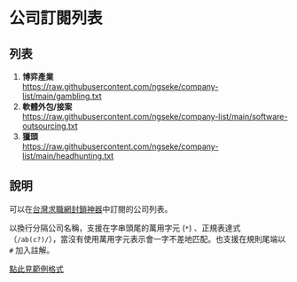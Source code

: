 # 公司訂閱列表

## 列表

1. **博弈產業**<br>https://raw.githubusercontent.com/ngseke/company-list/main/gambling.txt
2. **軟體外包/接案**<br>https://raw.githubusercontent.com/ngseke/company-list/main/software-outsourcing.txt
3. **獵頭**<br>https://raw.githubusercontent.com/ngseke/company-list/main/headhunting.txt

## 說明

可以在[台灣求職網封鎖神器](https://github.com/ngseke/taiwan-company-blocker)中訂閱的公司列表。

以換行分隔公司名稱，支援在字串頭尾的萬用字元 (`*`) 、正規表達式（`/ab(c?)/`），當沒有使用萬用字元表示會一字不差地匹配。也支援在規則尾端以 `#` 加入註解。

[點此見範例格式](https://raw.githubusercontent.com/ngseke/company-list/main/example.txt)
